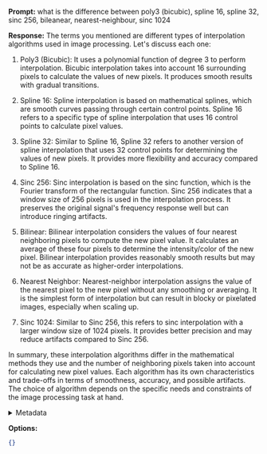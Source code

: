 **Prompt:**
what is the difference between poly3 (bicubic), spline 16, spline 32, sinc 256, bileanear, nearest-neighbour, sinc 1024

**Response:**
The terms you mentioned are different types of interpolation algorithms used in image processing. Let's discuss each one:

1. Poly3 (Bicubic): It uses a polynomial function of degree 3 to perform interpolation. Bicubic interpolation takes into account 16 surrounding pixels to calculate the values of new pixels. It produces smooth results with gradual transitions.

2. Spline 16: Spline interpolation is based on mathematical splines, which are smooth curves passing through certain control points. Spline 16 refers to a specific type of spline interpolation that uses 16 control points to calculate pixel values.

3. Spline 32: Similar to Spline 16, Spline 32 refers to another version of spline interpolation that uses 32 control points for determining the values of new pixels. It provides more flexibility and accuracy compared to Spline 16.

4. Sinc 256: Sinc interpolation is based on the sinc function, which is the Fourier transform of the rectangular function. Sinc 256 indicates that a window size of 256 pixels is used in the interpolation process. It preserves the original signal's frequency response well but can introduce ringing artifacts.

5. Bilinear: Bilinear interpolation considers the values of four nearest neighboring pixels to compute the new pixel value. It calculates an average of these four pixels to determine the intensity/color of the new pixel. Bilinear interpolation provides reasonably smooth results but may not be as accurate as higher-order interpolations.

6. Nearest Neighbor: Nearest-neighbor interpolation assigns the value of the nearest pixel to the new pixel without any smoothing or averaging. It is the simplest form of interpolation but can result in blocky or pixelated images, especially when scaling up.

7. Sinc 1024: Similar to Sinc 256, this refers to sinc interpolation with a larger window size of 1024 pixels. It provides better precision and may reduce artifacts compared to Sinc 256.

In summary, these interpolation algorithms differ in the mathematical methods they use and the number of neighboring pixels taken into account for calculating new pixel values. Each algorithm has its own characteristics and trade-offs in terms of smoothness, accuracy, and possible artifacts. The choice of algorithm depends on the specific needs and constraints of the image processing task at hand.

<details><summary>Metadata</summary>

- Duration: 15989 ms
- Datetime: 2023-08-13T13:26:10.269023
- Model: gpt-3.5-turbo-0613

</details>

**Options:**
```json
{}
```


